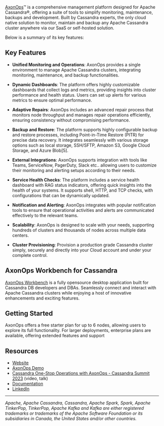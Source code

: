 [AxonOps](https://axonops.com)™ is a comprehensive management platform designed for Apache Cassandra®, offering a suite of tools to simplify monitoring, maintenance, backups and development. Built by Cassandra experts, the only cloud native solution to monitor, maintain and backup any Apache Cassandra cluster anywhere via our SaaS or self-hosted solution.

Below is a summary of its key features:

## Key Features

- **Unified Monitoring and Operations**: AxonOps provides a single environment to manage Apache Cassandra clusters, integrating monitoring, maintenance, and backup functionalities.

- **Dynamic Dashboards**: The platform offers highly customizable dashboards that collect logs and metrics, providing insights into cluster performance and health status. Users can set up alerts for various metrics to ensure optimal performance.

- **Adaptive Repairs**: AxonOps includes an advanced repair process that monitors node throughput and manages repair operations efficiently, ensuring consistency without compromising performance.

- **Backup and Restore**: The platform supports highly configurable backup and restore processes, including Point-in-Time Restore (PITR) for precise data recovery. It integrates seamlessly with various storage options such as local storage, SSH/SFTP, Amazon S3, Google Cloud Storage, and Azure Blob[5].

- **External Integrations**: AxonOps supports integration with tools like Teams, ServiceNow, PagerDuty, Slack etc.. allowing users to customize their monitoring and alerting setups according to their needs.

- **Service Health Checks**: The platform includes a service health dashboard with RAG status indicators, offering quick insights into the health of your systems. It supports shell, HTTP, and TCP checks, with configurations that can be dynamically updated.

- **Notification and Alerting**: AxonOps integrates with popular notification tools to ensure that operational activities and alerts are communicated effectively to the relevant teams.

- **Scalability**: AxonOps is designed to scale with your needs, supporting hundreds of clusters and thousands of nodes across multiple data centers.

- **Cluster Provisioning**: Provision a production grade Cassandra cluster simply, securely and directly into your Cloud account and under your complete control.


## AxonOps Workbench for Cassandra

[AxonOps Workbench](https://github.com/axonops/axonops-workbench-cassandra) is a fully opensource desktop application built for Cassandra DB developers and DBAs. Seamlessly connect and interact with Apache Cassandra clusters while enjoying a host of innovative enhancements and exciting features.

## Getting Started

AxonOps offers a free starter plan for up to 6 nodes, allowing users to explore its full functionality. For larger deployments, enterprise plans are available, offering extended features and support

## Resources
- [Website](https://axonops.com/)
- [AxonOps Demo](https://axonops.com/demo-sandbox/)
- [Cassandra One-Stop Operations with AxonOps - Cassandra Summit 2023](https://www.youtube.com/watch?v=7pfMz2vsGYY) (video, talk)
- [Documentation](https://docs.axonops.com/)
- [LinkedIn](https://www.linkedin.com/company/axonops/)

***

*Apache, Apache Cassandra, Cassandra, Apache Spark, Spark, Apache TinkerPop, TinkerPop, Apache Kafka and Kafka are either registered trademarks or trademarks of the Apache Software Foundation or its subsidiaries in Canada, the United States and/or other countries.*
